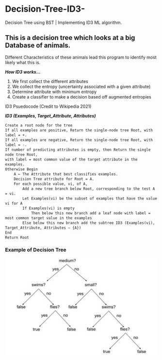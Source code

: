 # Decision-Tree-ID3-
Decision Tree using BST |  Implementing ID3 ML algorithm.

## This is a decision tree which looks at a big Database of animals.

Different Characteristics of these animals lead this program to identify most likely what this is.



***How ID3 works...***
1. We first collect the different attributes
2. We collect the entropy (uncertainty associated with a given attribute)
3. Determine attribute with minimum entropy 
4. Create a classifier to make a decision based off augmented entropies



ID3 Psuedocode (Credit to Wikipedia 2021)

***ID3 (Examples, Target_Attribute, Attributes)***
    
    Create a root node for the tree
    If all examples are positive, Return the single-node tree Root, with label = +.
    If all examples are negative, Return the single-node tree Root, with label = -.
    If number of predicting attributes is empty, then Return the single node tree Root,
    with label = most common value of the target attribute in the examples.
    Otherwise Begin
        A ← The Attribute that best classifies examples.
        Decision Tree attribute for Root = A.
        For each possible value, vi, of A,
            Add a new tree branch below Root, corresponding to the test A = vi.
            Let Examples(vi) be the subset of examples that have the value vi for A
            If Examples(vi) is empty
                Then below this new branch add a leaf node with label = most common target value in the examples
            Else below this new branch add the subtree ID3 (Examples(vi), Target_Attribute, Attributes – {A})
    End
    Return Root
    

### Example of Decision Tree

![](BST.png)

    
 
 
